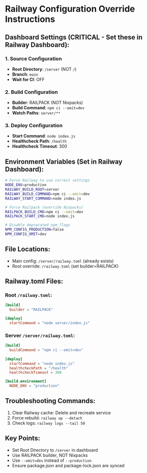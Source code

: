 # Railway Configuration Override Instructions

## Dashboard Settings (CRITICAL - Set these in Railway Dashboard):

### 1. Source Configuration
- **Root Directory**: `/server` (NOT `/`)
- **Branch**: `main`
- **Wait for CI**: OFF

### 2. Build Configuration
- **Builder**: RAILPACK (NOT Nixpacks)
- **Build Command**: `npm ci --omit=dev`
- **Watch Paths**: `server/**`

### 3. Deploy Configuration  
- **Start Command**: `node index.js`
- **Healthcheck Path**: `/health`
- **Healthcheck Timeout**: 300

## Environment Variables (Set in Railway Dashboard):

```bash
# Force Railway to use correct settings
NODE_ENV=production
RAILWAY_BUILD_ROOT=server
RAILWAY_BUILD_COMMAND=npm ci --omit=dev
RAILWAY_START_COMMAND=node index.js

# Force Railpack (override Nixpacks)
RAILPACK_BUILD_CMD=npm ci --omit=dev
RAILPACK_START_CMD=node index.js

# Disable deprecated npm flags
NPM_CONFIG_PRODUCTION=false
NPM_CONFIG_OMIT=dev
```

## File Locations:
- Main config: `/server/railway.toml` (already exists)
- Root override: `/railway.toml` (set builder=RAILPACK)

## Railway.toml Files:

### Root `/railway.toml`:
```toml
[build]
  builder = "RAILPACK"

[deploy]
  startCommand = "node server/index.js"
```

### Server `/server/railway.toml`:
```toml
[build]
  buildCommand = "npm ci --omit=dev"
  
[deploy]
  startCommand = "node index.js"
  healthcheckPath = "/health"
  healthcheckTimeout = 300

[build.environment]
  NODE_ENV = "production"
```

## Troubleshooting Commands:

1. Clear Railway cache: Delete and recreate service
2. Force rebuild: `railway up --detach`
3. Check logs: `railway logs --tail 50`

## Key Points:
- Set Root Directory to `/server` in dashboard
- Use RAILPACK builder, NOT Nixpacks
- Use `--omit=dev` instead of `--production`
- Ensure package.json and package-lock.json are synced